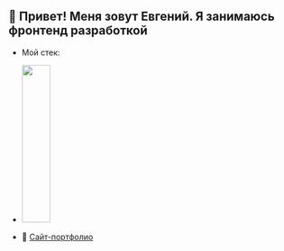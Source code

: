 ## 👋 Привет! Меня зовут Евгений. Я занимаюсь фронтенд разработкой
- Мой стек:

- <img src="[https://user-images.githubusercontent.com/16319829/81180309-2b51f000-8fee-11ea-8a78-ddfe8c3412a7.png](https://github.com/devicons/devicon/blob/master/icons/react/react-original-wordmark.svg)" width="50" height="280">

- 👀 [Сайт-портфолио](https://eugenepokalyuk.github.io/profile-new/)
